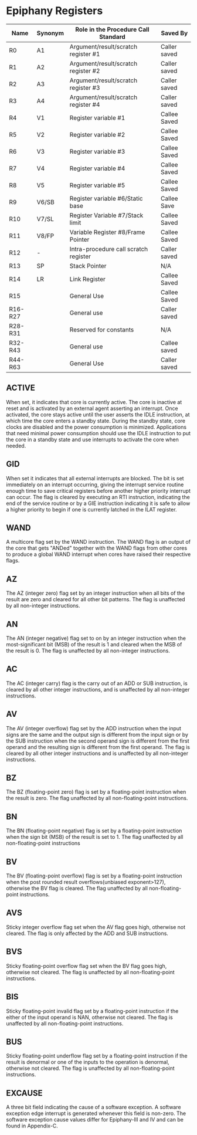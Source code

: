 # Epiphany Registers

**Name** | **Synonym** | **Role in the Procedure Call Standard** | **Saved By**
---------|-------------|-----------------------------------------|-------------
R0       | A1          | Argument/result/scratch register #1     | Caller saved
R1       | A2          | Argument/result/scratch register #2     | Caller saved
R2       | A3          | Argument/result/scratch register #3     | Caller saved
R3       | A4          | Argument/result/scratch register #4     | Caller saved
R4       | V1          | Register variable #1                    | Callee Saved
R5       | V2          | Register variable #2                    | Callee Saved
R6       | V3          | Register variable #3                    | Callee Saved
R7       | V4          | Register variable #4                    | Callee Saved
R8       | V5          | Register variable #5                    | Callee Saved
R9       | V6/SB       | Register variable #6/Static base        | Callee Save
R10      | V7/SL       | Register Variable #7/Stack limit        | Callee Saved
R11      | V8/FP       | Variable Register #8/Frame Pointer      | Callee Saved
R12      | -           | Intra-procedure call scratch register   | Caller saved
R13      | SP          | Stack Pointer                           | N/A
R14      | LR          | Link Register                           | Callee Saved
R15      |             | General Use                             | Callee Saved
R16-R27  |             | General use                             | Caller saved
R28-R31  |             | Reserved for constants                  | N/A
R32-R43  |             | General use                             | Callee saved
R44-R63  |             | General Use                             | Caller saved

## ACTIVE
When set, it indicates that core is currently active.
The core is inactive at reset and is activated by an external agent asserting an interrupt. Once activated, the core stays active until the user asserts the IDLE instruction, at which time the core enters a standby state.
During the standby state, core clocks are disabled and the power consumption is minimized.
Applications that need minimal power consumption should use the IDLE instruction to put the core in a standby state and use interrupts to activate the core when needed.

## GID
When set it indicates that all external interrupts are blocked.
The bit is set immediately on an interrupt occurring, giving the interrupt service routine enough time to save critical registers before another higher priority interrupt can occur.
The flag is cleared by executing an RTI instruction, indicating the end of the service routine or by a GIE instruction indicating it is safe to allow a higher priority to begin if one is currently latched in the ILAT register.

## WAND
A multicore flag set by the WAND instruction.
The WAND flag is an output of the core that gets "ANDed" together with the WAND flags from other cores to produce a global WAND interrupt when cores have raised their respective flags.

## AZ
The AZ (integer zero) flag set by an integer instruction when all bits of the result are zero and
cleared for all other bit patterns. The flag is unaffected by all non-integer instructions.

## AN
The AN (integer negative) flag set to on by an integer instruction when the most-significant bit (MSB) of the result is 1 and cleared when the MSB of the result is 0.
The flag is unaffected by all non-integer instructions.

## AC
The AC (integer carry) flag is the carry out of an ADD or SUB instruction, is cleared by all other integer instructions, and is unaffected by all non-integer instructions.

## AV
The AV (integer overflow) flag set by the ADD instruction when the input signs are the same and the output sign is different from the input sign or by the SUB instruction when the second operand sign is different from the first operand and the resulting sign is different from the first operand.
The flag is cleared by all other integer instructions and is unaffected by all non-integer instructions.

## BZ
The BZ (floating-point zero) flag is set by a floating-point instruction when the result is zero.
The flag unaffected by all non-floating-point instructions.

## BN
The BN (floating-point negative) flag is set by a floating-point instruction when the sign bit (MSB) of the result is set to 1.
The flag unaffected by all non-floating-point instructions

## BV
The BV (floating-point overflow) flag is set by a floating-point instruction when the post rounded result overflows(unbiased exponent>127), otherwise the BV flag is cleared.
The flag unaffected by all non-floating-point instructions.

## AVS
Sticky integer overflow flag set when the AV flag goes high, otherwise not cleared.
The flag is only affected by the ADD and SUB instructions.

## BVS
Sticky floating-point overflow flag set when the BV flag goes high, otherwise not cleared.
The flag is unaffected by all non-floating-point instructions.

## BIS
Sticky floating-point invalid flag set by a floating-point instruction if the either of the input operand is NAN, otherwise not cleared.
The flag is unaffected by all non-floating-point instructions.

## BUS
Sticky floating-point underflow flag set by a floating-point instruction if the result is denormal or
one of the inputs to the operation is denormal, otherwise not cleared.
The flag is unaffected by all non-floating-point instructions.

## EXCAUSE
A three bit field indicating the cause of a software exception.
A software exception edge interrupt is generated whenever this field is non-zero.
The software exception cause values differ for Epiphany-III and IV and can be found in Appendix-C.
